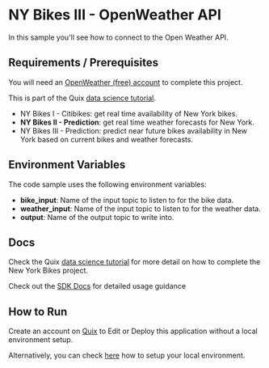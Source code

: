 # NY Bikes III - OpenWeather API

In this sample you'll see how to connect to the Open Weather API.

## Requirements / Prerequisites

You will need an [OpenWeather (free) account](https://home.openweathermap.org/users/sign_up/) to complete this project.

This is part of the Quix [data science tutorial](https://quix.ai/docs/guides/tutorials/data-science-tutorial.html). 

- NY Bikes I - Citibikes: get real time availability of New York bikes.
- **NY Bikes II - Prediction**: get real time weather forecasts for New York.
- NY Bikes III - Prediction: predict near future bikes availability in New York based on current bikes and weather forecasts.


## Environment Variables

The code sample uses the following environment variables:

- **bike_input**: Name of the input topic to listen to for the bike data.
- **weather_input**: Name of the input topic to listen to for the weather data.
- **output**: Name of the output topic to write into.

## Docs
Check the Quix [data science tutorial](https://quix.ai/docs/guides/tutorials/data-science-tutorial.html) for more detail on how to complete the New York Bikes project. 

Check out the [SDK Docs](https://quix.ai/docs/sdk/introduction.html) for detailed usage guidance

## How to Run
Create an account on [Quix](https://portal.platform.quix.ai/self-sign-up?xlink=github) to Edit or Deploy this application without a local environment setup.

Alternatively, you can check [here](/python/local-development) how to setup your local environment.
